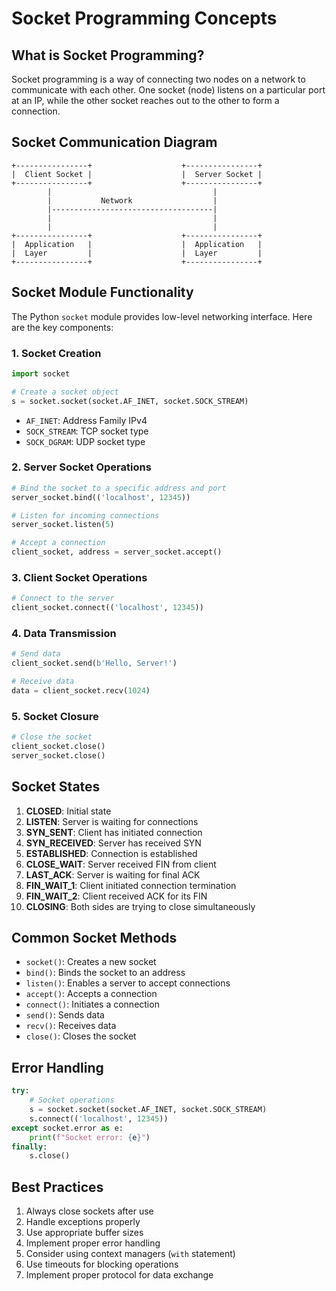 # Socket Programming Concepts

## What is Socket Programming?

Socket programming is a way of connecting two nodes on a network to communicate with each other. One socket (node) listens on a particular port at an IP, while the other socket reaches out to the other to form a connection.

## Socket Communication Diagram

```
+----------------+                    +----------------+
|  Client Socket |                    |  Server Socket |
+----------------+                    +----------------+
        |                                    |
        |           Network                  |
        |------------------------------------|
        |                                    |
        |                                    |
+----------------+                    +----------------+
|  Application   |                    |  Application   |
|  Layer         |                    |  Layer         |
+----------------+                    +----------------+
```

## Socket Module Functionality

The Python `socket` module provides low-level networking interface. Here are the key components:

### 1. Socket Creation
```python
import socket

# Create a socket object
s = socket.socket(socket.AF_INET, socket.SOCK_STREAM)
```
- `AF_INET`: Address Family IPv4
- `SOCK_STREAM`: TCP socket type
- `SOCK_DGRAM`: UDP socket type

### 2. Server Socket Operations
```python
# Bind the socket to a specific address and port
server_socket.bind(('localhost', 12345))

# Listen for incoming connections
server_socket.listen(5)

# Accept a connection
client_socket, address = server_socket.accept()
```

### 3. Client Socket Operations
```python
# Connect to the server
client_socket.connect(('localhost', 12345))
```

### 4. Data Transmission
```python
# Send data
client_socket.send(b'Hello, Server!')

# Receive data
data = client_socket.recv(1024)
```

### 5. Socket Closure
```python
# Close the socket
client_socket.close()
server_socket.close()
```

## Socket States

1. **CLOSED**: Initial state
2. **LISTEN**: Server is waiting for connections
3. **SYN_SENT**: Client has initiated connection
4. **SYN_RECEIVED**: Server has received SYN
5. **ESTABLISHED**: Connection is established
6. **CLOSE_WAIT**: Server received FIN from client
7. **LAST_ACK**: Server is waiting for final ACK
8. **FIN_WAIT_1**: Client initiated connection termination
9. **FIN_WAIT_2**: Client received ACK for its FIN
10. **CLOSING**: Both sides are trying to close simultaneously

## Common Socket Methods

- `socket()`: Creates a new socket
- `bind()`: Binds the socket to an address
- `listen()`: Enables a server to accept connections
- `accept()`: Accepts a connection
- `connect()`: Initiates a connection
- `send()`: Sends data
- `recv()`: Receives data
- `close()`: Closes the socket

## Error Handling

```python
try:
    # Socket operations
    s = socket.socket(socket.AF_INET, socket.SOCK_STREAM)
    s.connect(('localhost', 12345))
except socket.error as e:
    print(f"Socket error: {e}")
finally:
    s.close()
```

## Best Practices

1. Always close sockets after use
2. Handle exceptions properly
3. Use appropriate buffer sizes
4. Implement proper error handling
5. Consider using context managers (`with` statement)
6. Use timeouts for blocking operations
7. Implement proper protocol for data exchange 
